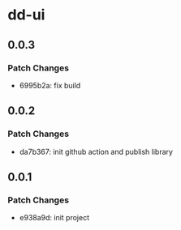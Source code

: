 # dd-ui

## 0.0.3

### Patch Changes

- 6995b2a: fix build

## 0.0.2

### Patch Changes

- da7b367: init github action and publish library

## 0.0.1

### Patch Changes

- e938a9d: init project
